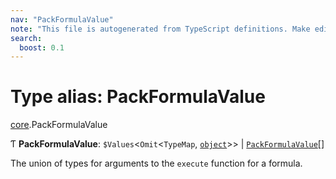 ```yaml
---
nav: "PackFormulaValue"
note: "This file is autogenerated from TypeScript definitions. Make edits to the comments in the TypeScript file and then run `make docs` to regenerate this file."
search:
  boost: 0.1
---
```

# Type alias: PackFormulaValue

[core](../modules/core.md).PackFormulaValue

Ƭ **PackFormulaValue**: `$Values`<`Omit`<`TypeMap`, [`object`](../enums/core.Type.md#object)\>\> \| [`PackFormulaValue`](core.PackFormulaValue.md)[]

The union of types for arguments to the `execute` function for a formula.
